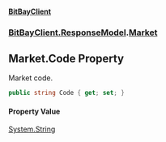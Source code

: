 #### [BitBayClient](./index.md 'index')
### [BitBayClient.ResponseModel](./BitBayClient-ResponseModel.md 'BitBayClient.ResponseModel').[Market](./BitBayClient-ResponseModel-Market.md 'BitBayClient.ResponseModel.Market')
## Market.Code Property
Market code.  
```csharp
public string Code { get; set; }
```
#### Property Value
[System.String](https://docs.microsoft.com/en-us/dotnet/api/System.String 'System.String')  
